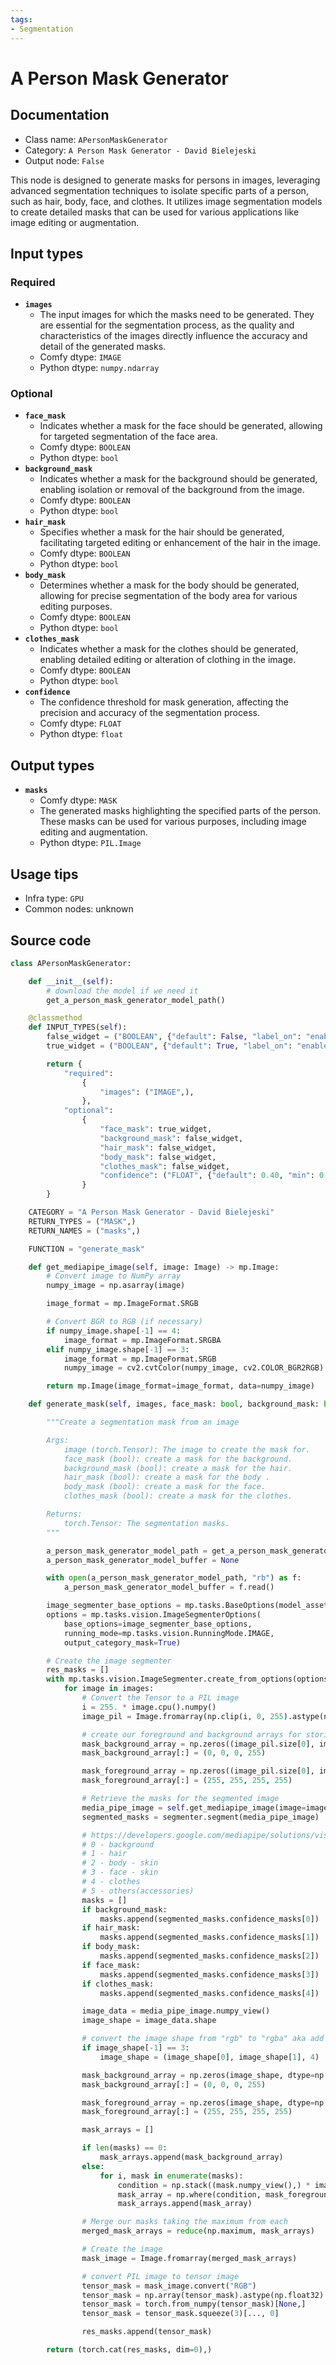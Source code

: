```yaml
---
tags:
- Segmentation
---
```


# A Person Mask Generator
## Documentation
- Class name: `APersonMaskGenerator`
- Category: `A Person Mask Generator - David Bielejeski`
- Output node: `False`

This node is designed to generate masks for persons in images, leveraging advanced segmentation techniques to isolate specific parts of a person, such as hair, body, face, and clothes. It utilizes image segmentation models to create detailed masks that can be used for various applications like image editing or augmentation.
## Input types
### Required
- **`images`**
    - The input images for which the masks need to be generated. They are essential for the segmentation process, as the quality and characteristics of the images directly influence the accuracy and detail of the generated masks.
    - Comfy dtype: `IMAGE`
    - Python dtype: `numpy.ndarray`
### Optional
- **`face_mask`**
    - Indicates whether a mask for the face should be generated, allowing for targeted segmentation of the face area.
    - Comfy dtype: `BOOLEAN`
    - Python dtype: `bool`
- **`background_mask`**
    - Indicates whether a mask for the background should be generated, enabling isolation or removal of the background from the image.
    - Comfy dtype: `BOOLEAN`
    - Python dtype: `bool`
- **`hair_mask`**
    - Specifies whether a mask for the hair should be generated, facilitating targeted editing or enhancement of the hair in the image.
    - Comfy dtype: `BOOLEAN`
    - Python dtype: `bool`
- **`body_mask`**
    - Determines whether a mask for the body should be generated, allowing for precise segmentation of the body area for various editing purposes.
    - Comfy dtype: `BOOLEAN`
    - Python dtype: `bool`
- **`clothes_mask`**
    - Indicates whether a mask for the clothes should be generated, enabling detailed editing or alteration of clothing in the image.
    - Comfy dtype: `BOOLEAN`
    - Python dtype: `bool`
- **`confidence`**
    - The confidence threshold for mask generation, affecting the precision and accuracy of the segmentation process.
    - Comfy dtype: `FLOAT`
    - Python dtype: `float`
## Output types
- **`masks`**
    - Comfy dtype: `MASK`
    - The generated masks highlighting the specified parts of the person. These masks can be used for various purposes, including image editing and augmentation.
    - Python dtype: `PIL.Image`
## Usage tips
- Infra type: `GPU`
- Common nodes: unknown


## Source code
```python
class APersonMaskGenerator:

    def __init__(self):
        # download the model if we need it
        get_a_person_mask_generator_model_path()

    @classmethod
    def INPUT_TYPES(self):
        false_widget = ("BOOLEAN", {"default": False, "label_on": "enabled", "label_off": "disabled"})
        true_widget = ("BOOLEAN", {"default": True, "label_on": "enabled", "label_off": "disabled"})

        return {
            "required":
                {
                    "images": ("IMAGE",),
                },
            "optional":
                {
                    "face_mask": true_widget,
                    "background_mask": false_widget,
                    "hair_mask": false_widget,
                    "body_mask": false_widget,
                    "clothes_mask": false_widget,
                    "confidence": ("FLOAT", {"default": 0.40, "min": 0.01, "max": 1.0, "step": 0.01},),
                }
        }

    CATEGORY = "A Person Mask Generator - David Bielejeski"
    RETURN_TYPES = ("MASK",)
    RETURN_NAMES = ("masks",)

    FUNCTION = "generate_mask"

    def get_mediapipe_image(self, image: Image) -> mp.Image:
        # Convert image to NumPy array
        numpy_image = np.asarray(image)

        image_format = mp.ImageFormat.SRGB

        # Convert BGR to RGB (if necessary)
        if numpy_image.shape[-1] == 4:
            image_format = mp.ImageFormat.SRGBA
        elif numpy_image.shape[-1] == 3:
            image_format = mp.ImageFormat.SRGB
            numpy_image = cv2.cvtColor(numpy_image, cv2.COLOR_BGR2RGB)

        return mp.Image(image_format=image_format, data=numpy_image)

    def generate_mask(self, images, face_mask: bool, background_mask: bool, hair_mask: bool, body_mask: bool, clothes_mask: bool, confidence: float):

        """Create a segmentation mask from an image

        Args:
            image (torch.Tensor): The image to create the mask for.
            face_mask (bool): create a mask for the background.
            background_mask (bool): create a mask for the hair.
            hair_mask (bool): create a mask for the body .
            body_mask (bool): create a mask for the face.
            clothes_mask (bool): create a mask for the clothes.

        Returns:
            torch.Tensor: The segmentation masks.
        """

        a_person_mask_generator_model_path = get_a_person_mask_generator_model_path()
        a_person_mask_generator_model_buffer = None

        with open(a_person_mask_generator_model_path, "rb") as f:
            a_person_mask_generator_model_buffer = f.read()

        image_segmenter_base_options = mp.tasks.BaseOptions(model_asset_buffer=a_person_mask_generator_model_buffer)
        options = mp.tasks.vision.ImageSegmenterOptions(
            base_options=image_segmenter_base_options,
            running_mode=mp.tasks.vision.RunningMode.IMAGE,
            output_category_mask=True)

        # Create the image segmenter
        res_masks = []
        with mp.tasks.vision.ImageSegmenter.create_from_options(options) as segmenter:
            for image in images:
                # Convert the Tensor to a PIL image
                i = 255. * image.cpu().numpy()
                image_pil = Image.fromarray(np.clip(i, 0, 255).astype(np.uint8))

                # create our foreground and background arrays for storing the mask results
                mask_background_array = np.zeros((image_pil.size[0], image_pil.size[1], 4), dtype=np.uint8)
                mask_background_array[:] = (0, 0, 0, 255)

                mask_foreground_array = np.zeros((image_pil.size[0], image_pil.size[1], 4), dtype=np.uint8)
                mask_foreground_array[:] = (255, 255, 255, 255)

                # Retrieve the masks for the segmented image
                media_pipe_image = self.get_mediapipe_image(image=image_pil)
                segmented_masks = segmenter.segment(media_pipe_image)

                # https://developers.google.com/mediapipe/solutions/vision/image_segmenter#multiclass-model
                # 0 - background
                # 1 - hair
                # 2 - body - skin
                # 3 - face - skin
                # 4 - clothes
                # 5 - others(accessories)
                masks = []
                if background_mask:
                    masks.append(segmented_masks.confidence_masks[0])
                if hair_mask:
                    masks.append(segmented_masks.confidence_masks[1])
                if body_mask:
                    masks.append(segmented_masks.confidence_masks[2])
                if face_mask:
                    masks.append(segmented_masks.confidence_masks[3])
                if clothes_mask:
                    masks.append(segmented_masks.confidence_masks[4])

                image_data = media_pipe_image.numpy_view()
                image_shape = image_data.shape

                # convert the image shape from "rgb" to "rgba" aka add the alpha channel
                if image_shape[-1] == 3:
                    image_shape = (image_shape[0], image_shape[1], 4)

                mask_background_array = np.zeros(image_shape, dtype=np.uint8)
                mask_background_array[:] = (0, 0, 0, 255)

                mask_foreground_array = np.zeros(image_shape, dtype=np.uint8)
                mask_foreground_array[:] = (255, 255, 255, 255)

                mask_arrays = []

                if len(masks) == 0:
                    mask_arrays.append(mask_background_array)
                else:
                    for i, mask in enumerate(masks):
                        condition = np.stack((mask.numpy_view(),) * image_shape[-1], axis=-1) > confidence
                        mask_array = np.where(condition, mask_foreground_array, mask_background_array)
                        mask_arrays.append(mask_array)

                # Merge our masks taking the maximum from each
                merged_mask_arrays = reduce(np.maximum, mask_arrays)

                # Create the image
                mask_image = Image.fromarray(merged_mask_arrays)

                # convert PIL image to tensor image
                tensor_mask = mask_image.convert("RGB")
                tensor_mask = np.array(tensor_mask).astype(np.float32) / 255.0
                tensor_mask = torch.from_numpy(tensor_mask)[None,]
                tensor_mask = tensor_mask.squeeze(3)[..., 0]

                res_masks.append(tensor_mask)

        return (torch.cat(res_masks, dim=0),)

```
